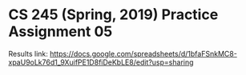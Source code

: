 # CS 245 (Spring, 2019) Practice Assignment 05

Results link: https://docs.google.com/spreadsheets/d/1bfaFSnkMC8-xpaU9oLk76d1_9XuifPE1D8fiDeKbLE8/edit?usp=sharing